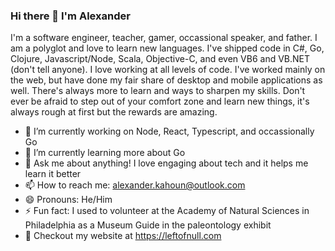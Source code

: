 ### Hi there 👋 I'm Alexander

I'm a software engineer, teacher, gamer, occassional speaker, and father. I am a polyglot and love to learn new languages. I've shipped code in C#, Go, Clojure, Javascript/Node, Scala, Objective-C, and even VB6 and VB.NET (don't tell anyone). I love working at all levels of code. I've worked mainly on the web, but have done my fair share of desktop and mobile applications as well. There's always more to learn and ways to sharpen my skills. Don't ever be afraid to step out of your comfort zone and learn new things, it's always rough at first but the rewards are amazing.

<!--
**bit-cmdr/bit-cmdr** is a ✨ _special_ ✨ repository because its `README.md` (this file) appears on your GitHub profile.

Here are some ideas to get you started:

- 🔭 I’m currently working on ...
- 🌱 I’m currently learning ...
- 👯 I’m looking to collaborate on ...
- 🤔 I’m looking for help with ...
- 💬 Ask me about ...
- 📫 How to reach me: ...
- 😄 Pronouns: ...
- ⚡ Fun fact: ...
-->

- 🔭 I’m currently working on Node, React, Typescript, and occassionally Go
- 🌱 I’m currently learning more about Go
- 💬 Ask me about anything! I love engaging about tech and it helps me learn it better
- 📫 How to reach me: alexander.kahoun@outlook.com
- 😄 Pronouns: He/Him
- ⚡ Fun fact: I used to volunteer at the Academy of Natural Sciences in Philadelphia as a Museum Guide in the paleontology exhibit
- 📜 Checkout my website at https://leftofnull.com
